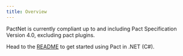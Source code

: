 ```yaml
---
title: Overview
---
```


PactNet is currently compliant up to and including Pact Specification Version 4.0, excluding pact plugins.

Head to the [README](./net/README) to get started using Pact in .NET \(C\#\).

